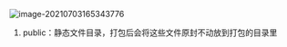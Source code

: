 ![image-20210703165343776](C:\Users\Hans\AppData\Roaming\Typora\typora-user-images\image-20210703165343776.png)

1. public：静态文件目录，打包后会将这些文件原封不动放到打包的目录里

